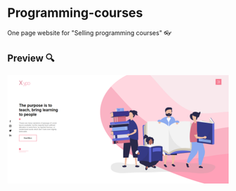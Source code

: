 # Programming-courses

One page website for "Selling programming courses" 👓



## Preview :mag:
![Image alt](https://github.com/filip-shkolik/Programming-courses/blob/main/preview/preview.png)
